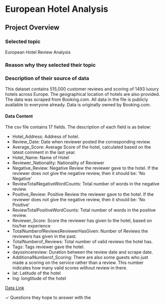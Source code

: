 # European Hotel Analysis

## Project Overview
### Selected topic
European Hotel Review Analysis

### Reason why they selected their topic


### Description of their source of data
This dataset contains 515,000 customer reviews and scoring of 1493 luxury hotels across Europe. The geographical location of hotels are also provided. The data was scraped from Booking.com. All data in the file is publicly available to everyone already. Data is originally owned by Booking.com. 

#### Data Content
The csv file contains 17 fields. The description of each field is as below:
- Hotel_Address: Address of hotel.
- Review_Date: Date when reviewer posted the corresponding review.
- Average_Score: Average Score of the hotel, calculated based on the latest comment in the last year.
- Hotel_Name: Name of Hotel
- Reviewer_Nationality: Nationality of Reviewer
- Negative_Review: Negative Review the reviewer gave to the hotel. If the reviewer does not give the negative review, then it should be: 'No Negative'
- ReviewTotalNegativeWordCounts: Total number of words in the negative review.
- Positive_Review: Positive Review the reviewer gave to the hotel. If the reviewer does not give the negative review, then it should be: 'No Positive'
- ReviewTotalPositiveWordCounts: Total number of words in the positive review.
- Reviewer_Score: Score the reviewer has given to the hotel, based on his/her experience
- TotalNumberofReviewsReviewerHasGiven: Number of Reviews the reviewers has given in the past.
- TotalNumberof_Reviews: Total number of valid reviews the hotel has.
- Tags: Tags reviewer gave the hotel.
- dayssincereview: Duration between the review date and scrape date.
- AdditionalNumberof_Scoring: There are also some guests who just made a scoring on the service rather than a review. This number indicates how many valid scores without review in there.
- lat: Latitude of the hotel
- lng: longtitude of the hotel

[Data Link ](https://www.kaggle.com/jiashenliu/515k-hotel-reviews-data-in-europe)

✓ Questions they hope to answer with the 


